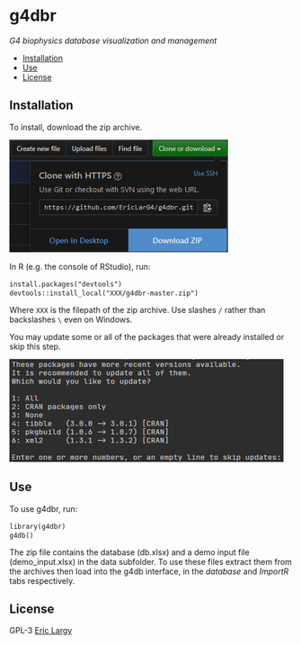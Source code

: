 # g4dbr
_G4 biophysics database visualization and management_

  + [Installation](#Installation)
  + [Use](#Use)
  + [License](#License)

## Installation

To install, download the zip archive.

![Download g4dbr](man/ressources/readme.PNG)

In R (e.g. the console of RStudio), run:

```{r install}
install.packages("devtools")
devtools::install_local("XXX/g4dbr-master.zip")
```

Where `XXX` is the filepath of the zip archive. Use slashes `/` rather than backslashes `\` even on Windows.

You may update some or all of the packages that were already installed or skip this step.

![Package updates](man/ressources/readme2.PNG)

## Use

To use g4dbr, run:

```{r use}
library(g4dbr)
g4db()
```

The zip file contains the database (db.xlsx) and a demo input file (demo_input.xlsx) in the data subfolder. To use these files extract them from the archives then load into the g4db interface, in the _database_ and _ImportR_ tabs respectively.

## License

GPL-3 [Eric Largy](figures/https://github.com/EricLarG4)
